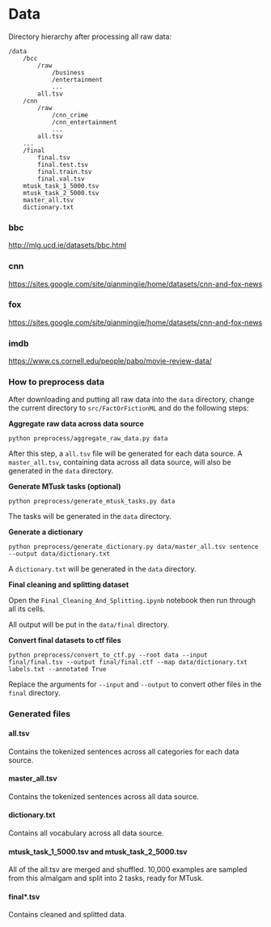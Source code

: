 # Data

Directory hierarchy after processing all raw data:

```
/data
    /bcc
        /raw
            /business
            /entertainment
            ...
        all.tsv
    /cnn
        /raw
            /cnn_crime
            /cnn_entertainment
            ...
        all.tsv
    ...
    /final
        final.tsv
        final.test.tsv
        final.train.tsv
        final.val.tsv
    mtusk_task_1_5000.tsv
    mtusk_task_2_5000.tsv
    master_all.tsv
    dictionary.txt
```


### bbc

http://mlg.ucd.ie/datasets/bbc.html

### cnn

https://sites.google.com/site/qianmingjie/home/datasets/cnn-and-fox-news

### fox

https://sites.google.com/site/qianmingjie/home/datasets/cnn-and-fox-news

### imdb

https://www.cs.cornell.edu/people/pabo/movie-review-data/

### How to preprocess data

After downloading and putting all raw data into the `data` directory, change the current directory to `src/FactOrFictionML` and do the following steps:

**Aggregate raw data across data source**

```
python preprocess/aggregate_raw_data.py data
```

After this step, a `all.tsv` file will be generated for each data source. A `master_all.tsv`, containing data across all data source, will also be generated in the `data` directory.

**Generate MTusk tasks (optional)**

```
python preprocess/generate_mtusk_tasks.py data
```

The tasks will be generated in the `data` directory.

**Generate a dictionary**

```
python preprocess/generate_dictionary.py data/master_all.tsv sentence --output data/dictionary.txt
```

A `dictionary.txt` will be generated in the `data` directory.

**Final cleaning and splitting dataset**

Open the `Final_Cleaning_And_Splitting.ipynb` notebook then run through all its cells.

All output will be put in the `data/final` directory.


**Convert final datasets to ctf files**

```
python preprocess/convert_to_ctf.py --root data --input final/final.tsv --output final/final.ctf --map data/dictionary.txt labels.txt --annotated True
```

Replace the arguments for `--input` and `--output` to convert other files in the `final` directory.

### Generated files

#### all.tsv

Contains the tokenized sentences across all categories for each data source.

#### master_all.tsv

Contains the tokenized sentences across all data source.

#### dictionary.txt

Contains all vocabulary across all data source.

#### mtusk_task_1_5000.tsv and mtusk_task_2_5000.tsv

All of the all.tsv are merged and shuffled. 10,000 examples are sampled from this almalgam and split into 2 tasks, ready for MTusk.

#### final*.tsv

Contains cleaned and splitted data.